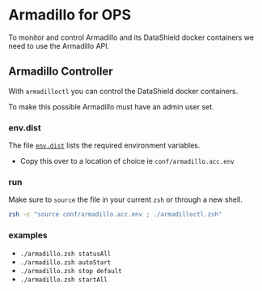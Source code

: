 # Armadillo for OPS

To monitor and control Armadillo and its DataShield docker containers we need to use the Armadillo API.

## Armadillo Controller

With `armadilloctl` you can control the DataShield docker containers.

To make this possible Armadillo must have an admin user set.

### env.dist

The file [`env.dist`](./env.dist) lists the required environment variables.

- Copy this over to a location of choice ie `conf/armadillo.acc.env`

### run

Make sure to `source` the file in your current `zsh` or through a new shell.

```zsh
zsh -c "source conf/armadillo.acc.env ; ./armadilloctl.zsh"
```

### examples

- `./armadillo.zsh statusAll`
- `./armadillo.zsh autoStart`
- `./armadillo.zsh stop default`
- `./armadillo.zsh startAll`